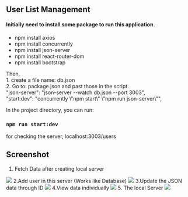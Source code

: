 
## User List Management

#### Initially need to install some package to run this application.
<ul>
  <li>npm install axios</li>
  <li>npm install concurrently</li>
  <li>npm install json-server</li>
  <li>npm install react-router-dom</li>
  <li>npm install bootstrap</li>
</ul>
Then, <br/>
1. create a file name: db.json<br/>
2. Go to: package.json and past those in the script.<br/>
"json-server": "json-server --watch db.json --port 3003",<br/>
"start:dev": "concurrently \"npm start\" \"npm run json-server\"",<br/>

In the project directory, you can run:<br/>
### `npm run start:dev`<br/>
for checking the server, localhost:3003/users<br/>

## Screenshot
1. Fetch Data after creating local server
<image  src="https://github.com/alaminstore/conventional-app/blob/master/src/screenshot/Fetch_data.png"/>
2.Add user in this server (Works like Database)
<image  src="https://github.com/alaminstore/conventional-app/blob/master/src/screenshot/Add_user.png"/>
3.Update the JSON data through ID
<image  src="https://github.com/alaminstore/conventional-app/blob/master/src/screenshot/Edit_user.png"/>
4.View data individually
<image  src="https://github.com/alaminstore/conventional-app/blob/master/src/screenshot/View_user.png"/>
5. The local Server
<image  src="https://github.com/alaminstore/conventional-app/blob/master/src/screenshot/Create_server.png"/>
